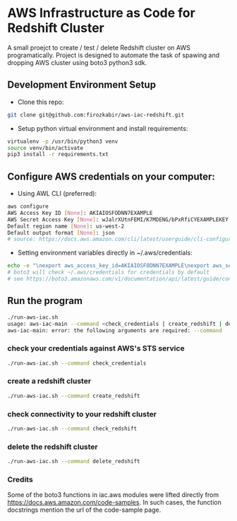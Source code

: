 # AWS Infrastructure as Code for Redshift Cluster

A small proejct to create / test / delete Redshift cluster on AWS programatically.
Project is designed to automate the task of spawing and dropping AWS cluster using boto3 python3 sdk. 

## Development Environment Setup 

* Clone this repo:
```bash
git clone git@github.com:firozkabir/aws-iac-redshift.git
```

* Setup python virtual environment and install requirements:
```bash
virtualenv -p /usr/bin/python3 venv
source venv/bin/activate
pip3 install -r requirements.txt 
```

## Configure AWS credentials on your  computer: 

* Using AWL CLI (preferred): 
```bash
aws configure
AWS Access Key ID [None]: AKIAIOSFODNN7EXAMPLE
AWS Secret Access Key [None]: wJalrXUtnFEMI/K7MDENG/bPxRfiCYEXAMPLEKEY
Default region name [None]: us-west-2
Default output format [None]: json
# source: https://docs.aws.amazon.com/cli/latest/userguide/cli-configure-quickstart.html
```

* Setting environment variables directly in ~/.aws/credentials: 
```bash
echo -e "\nexport aws_access_key_id=AKIAIOSFODNN7EXAMPLE\nexport aws_secret_access_key=wJalrXUtnFEMI/K7MDENG/bPxRfiCYEXAMPLEKEY" >> ~/.aws/credentials
# boto3 will check ~/.aws/credentials for credentials by default 
# see https://boto3.amazonaws.com/v1/documentation/api/latest/guide/configuration.html#guide-configuration
```


## Run the program

```bash
./run-aws-iac.sh 
usage: aws-iac-main --command <check_credentials | create_redshift | delete_redshift | check_redshift>
aws-iac-main: error: the following arguments are required: --command
```

### check your credentials against AWS's STS service 
```bash
./run-aws-iac.sh --command check_credentials
```

### create a redshift cluster 
```bash
./run-aws-iac.sh --command create_redshift
```


### check connectivity to your redshift cluster
```bash
./run-aws-iac.sh --command check_redshift
```


### delete the redshift cluster
```bash
./run-aws-iac.sh --command delete_redshift
```



### Credits

Some of the boto3 functions in iac.aws modules were lifted directly from https://docs.aws.amazon.com/code-samples. 
In such cases, the function docstrings mention the url of the code-sample page. 
